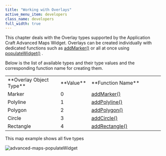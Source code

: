 ```yaml
---
title: "Working with Overlays"
active_menu_item: developers
class_name: developers
full_width: true
---
```



This chapter deals with the Overlay types supported by the Application Craft Advanced Maps Widget. Overlays can be created individually with dedicated functions such as [addMarker()](/developers/user-guide/scripting-apis/client-api/widget-object-functions/advanced-maps/addmarker) or all at once using [populateWidget()](/developers/user-guide/product-guide/advanced-important-widgets/google-v3-maps-widget/using-populatewidget) .

Below is the list of available types and their type values and the corresponding function name for creating them.

<table>
<tr>
<td width="182">
**Overlay Object Type**

</td>
<td width="8">
</td>
<td width="85">
**Value**

</td>
<td width="301">
**Function Name**

</td>
</tr>
<tr>
<td width="182">
Marker

</td>
<td width="8">
</td>
<td width="85">
0

</td>
<td width="301">
  <a href="/developers/user-guide/scripting-apis/client-api/widget-object-functions/advanced-maps/addmarker">addMarker()</a>

</td>
</tr>
<tr>
<td width="182">
Polyline

</td>
<td width="8">
</td>
<td width="85">
1

</td>
<td width="301">
  <a href="/developers/user-guide/scripting-apis/client-api/widget-object-functions/advanced-maps/addpolyline">addPolyline()</a>

</td>
</tr>
<tr>
<td width="182">
Polygon

</td>
<td width="8">
</td>
<td width="85">
2

</td>
<td width="301">
  <a href="/developers/user-guide/scripting-apis/client-api/widget-object-functions/advanced-maps/addpolygon">addPolygon()</a>

</td>
</tr>
<tr>
<td width="182">
Circle

</td>
<td width="8">
</td>
<td width="85">
3

</td>
<td width="301">
  <a href="/developers/user-guide/scripting-apis/client-api/widget-object-functions/advanced-maps/addcircle">addCircle()</a>

</td>
</tr>
<tr>
<td width="182">
Rectangle

</td>
<td width="8">
</td>
<td width="85">
4

</td>
<td width="301">
  <a href="/developers/user-guide/scripting-apis/client-api/widget-object-functions/advanced-maps/addrectangle">addRectangle()</a>

</td>
</tr>
</table>

This map example shows all five types

![advanced-maps-populateWidget](/img/docs/advanced-maps-populatewidget.png)

